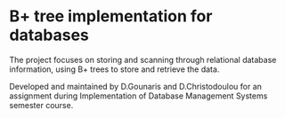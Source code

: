 # B+ tree implementation for databases
The project focuses on storing and scanning through relational database information, using B+ trees to store and retrieve the data.

Developed and maintained by D.Gounaris and D.Christodoulou for an assignment during Implementation of Database Management Systems semester course.
